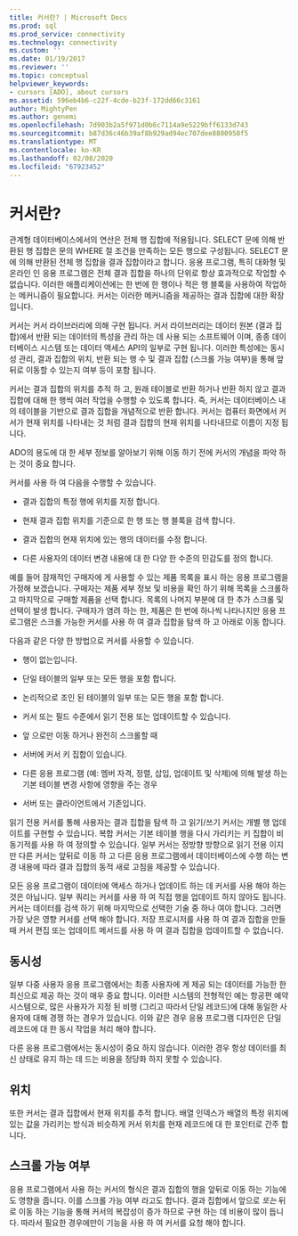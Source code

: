```yaml
---
title: 커서란? | Microsoft Docs
ms.prod: sql
ms.prod_service: connectivity
ms.technology: connectivity
ms.custom: ''
ms.date: 01/19/2017
ms.reviewer: ''
ms.topic: conceptual
helpviewer_keywords:
- cursors [ADO], about cursors
ms.assetid: 596eb4b6-c22f-4cde-b23f-172dd66c3161
author: MightyPen
ms.author: genemi
ms.openlocfilehash: 7d903b2a5f971d0b6c7114a9e5229bff6133d743
ms.sourcegitcommit: b87d36c46b39af8b929ad94ec707dee8800950f5
ms.translationtype: MT
ms.contentlocale: ko-KR
ms.lasthandoff: 02/08/2020
ms.locfileid: "67923452"
---
```

# <a name="what-is-a-cursor"></a>커서란?
관계형 데이터베이스에서의 연산은 전체 행 집합에 적용됩니다. SELECT 문에 의해 반환된 행 집합은 문의 WHERE 절 조건을 만족하는 모든 행으로 구성됩니다. SELECT 문에 의해 반환된 전체 행 집합을 결과 집합이라고 합니다. 응용 프로그램, 특히 대화형 및 온라인 인 응용 프로그램은 전체 결과 집합을 하나의 단위로 항상 효과적으로 작업할 수 없습니다. 이러한 애플리케이션에는 한 번에 한 행이나 적은 행 블록을 사용하여 작업하는 메커니즘이 필요합니다. 커서는 이러한 메커니즘을 제공하는 결과 집합에 대한 확장입니다.  
  
 커서는 커서 라이브러리에 의해 구현 됩니다. 커서 라이브러리는 데이터 원본 (결과 집합)에서 반환 되는 데이터의 특성을 관리 하는 데 사용 되는 소프트웨어 이며, 종종 데이터베이스 시스템 또는 데이터 액세스 API의 일부로 구현 됩니다. 이러한 특성에는 동시성 관리, 결과 집합의 위치, 반환 되는 행 수 및 결과 집합 (스크롤 가능 여부)을 통해 앞뒤로 이동할 수 있는지 여부 등이 포함 됩니다.  
  
 커서는 결과 집합의 위치를 추적 하 고, 원래 테이블로 반환 하거나 반환 하지 않고 결과 집합에 대해 한 행씩 여러 작업을 수행할 수 있도록 합니다. 즉, 커서는 데이터베이스 내의 테이블을 기반으로 결과 집합을 개념적으로 반환 합니다. 커서는 컴퓨터 화면에서 커서가 현재 위치를 나타내는 것 처럼 결과 집합의 현재 위치를 나타내므로 이름이 지정 됩니다.  
  
 ADO의 용도에 대 한 세부 정보를 알아보기 위해 이동 하기 전에 커서의 개념을 파악 하는 것이 중요 합니다.  
  
 커서를 사용 하 여 다음을 수행할 수 있습니다.  
  
-   결과 집합의 특정 행에 위치를 지정 합니다.  
  
-   현재 결과 집합 위치를 기준으로 한 행 또는 행 블록을 검색 합니다.  
  
-   결과 집합의 현재 위치에 있는 행의 데이터를 수정 합니다.  
  
-   다른 사용자의 데이터 변경 내용에 대 한 다양 한 수준의 민감도를 정의 합니다.  
  
 예를 들어 잠재적인 구매자에 게 사용할 수 있는 제품 목록을 표시 하는 응용 프로그램을 가정해 보겠습니다. 구매자는 제품 세부 정보 및 비용을 확인 하기 위해 목록을 스크롤하고 마지막으로 구매할 제품을 선택 합니다. 목록의 나머지 부분에 대 한 추가 스크롤 및 선택이 발생 합니다. 구매자가 염려 하는 한, 제품은 한 번에 하나씩 나타나지만 응용 프로그램은 스크롤 가능한 커서를 사용 하 여 결과 집합을 탐색 하 고 아래로 이동 합니다.  
  
 다음과 같은 다양 한 방법으로 커서를 사용할 수 있습니다.  
  
-   행이 없는입니다.  
  
-   단일 테이블의 일부 또는 모든 행을 포함 합니다.  
  
-   논리적으로 조인 된 테이블의 일부 또는 모든 행을 포함 합니다.  
  
-   커서 또는 필드 수준에서 읽기 전용 또는 업데이트할 수 있습니다.  
  
-   앞 으로만 이동 하거나 완전히 스크롤할 때  
  
-   서버에 커서 키 집합이 있습니다.  
  
-   다른 응용 프로그램 (예: 멤버 자격, 정렬, 삽입, 업데이트 및 삭제)에 의해 발생 하는 기본 테이블 변경 사항에 영향을 주는 경우  
  
-   서버 또는 클라이언트에서 기존입니다.  
  
 읽기 전용 커서를 통해 사용자는 결과 집합을 탐색 하 고 읽기/쓰기 커서는 개별 행 업데이트를 구현할 수 있습니다. 복합 커서는 기본 테이블 행을 다시 가리키는 키 집합이 비동기적를 사용 하 여 정의할 수 있습니다. 일부 커서는 정방향 방향으로 읽기 전용 이지만 다른 커서는 앞뒤로 이동 하 고 다른 응용 프로그램에서 데이터베이스에 수행 하는 변경 내용에 따라 결과 집합의 동적 새로 고침을 제공할 수 있습니다.  
  
 모든 응용 프로그램이 데이터에 액세스 하거나 업데이트 하는 데 커서를 사용 해야 하는 것은 아닙니다. 일부 쿼리는 커서를 사용 하 여 직접 행을 업데이트 하지 않아도 됩니다. 커서는 데이터를 검색 하기 위해 마지막으로 선택한 기술 중 하나 여야 합니다. 그러면 가장 낮은 영향 커서를 선택 해야 합니다. 저장 프로시저를 사용 하 여 결과 집합을 만들 때 커서 편집 또는 업데이트 메서드를 사용 하 여 결과 집합을 업데이트할 수 없습니다.  
  
## <a name="concurrency"></a>동시성  
 일부 다중 사용자 응용 프로그램에서는 최종 사용자에 게 제공 되는 데이터를 가능한 한 최신으로 제공 하는 것이 매우 중요 합니다. 이러한 시스템의 전형적인 예는 항공편 예약 시스템으로, 많은 사용자가 지정 된 비행 (그리고 따라서 단일 레코드)에 대해 동일한 사용자에 대해 경쟁 하는 경우가 있습니다. 이와 같은 경우 응용 프로그램 디자인은 단일 레코드에 대 한 동시 작업을 처리 해야 합니다.  
  
 다른 응용 프로그램에서는 동시성이 중요 하지 않습니다. 이러한 경우 항상 데이터를 최신 상태로 유지 하는 데 드는 비용을 정당화 하지 못할 수 있습니다.  
  
## <a name="position"></a>위치  
 또한 커서는 결과 집합에서 현재 위치를 추적 합니다. 배열 인덱스가 배열의 특정 위치에 있는 값을 가리키는 방식과 비슷하게 커서 위치를 현재 레코드에 대 한 포인터로 간주 합니다.  
  
## <a name="scrollability"></a>스크롤 가능 여부  
 응용 프로그램에서 사용 하는 커서의 형식은 결과 집합의 행을 앞뒤로 이동 하는 기능에도 영향을 줍니다. 이를 스크롤 가능 여부 라고도 합니다. 결과 집합에서 앞으로 *또는* 뒤로 이동 하는 기능을 통해 커서의 복잡성이 증가 하므로 구현 하는 데 비용이 많이 듭니다. 따라서 필요한 경우에만이 기능을 사용 하 여 커서를 요청 해야 합니다.
